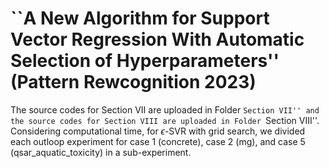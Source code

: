 #  ``A New Algorithm for Support Vector Regression With Automatic Selection of Hyperparameters'' (Pattern Rewcognition 2023)

The source codes for Section VII are uploaded in Folder ``Section VII'' and the source codes for Section VIII are uploaded in Folder ``Section VIII''.
Considering computational time, for $\epsilon$-SVR with grid search, we divided each outloop experiment for case 1 (concrete), case 2 (mg), and case 5 (qsar_aquatic_toxicity) in a sub-experiment.

